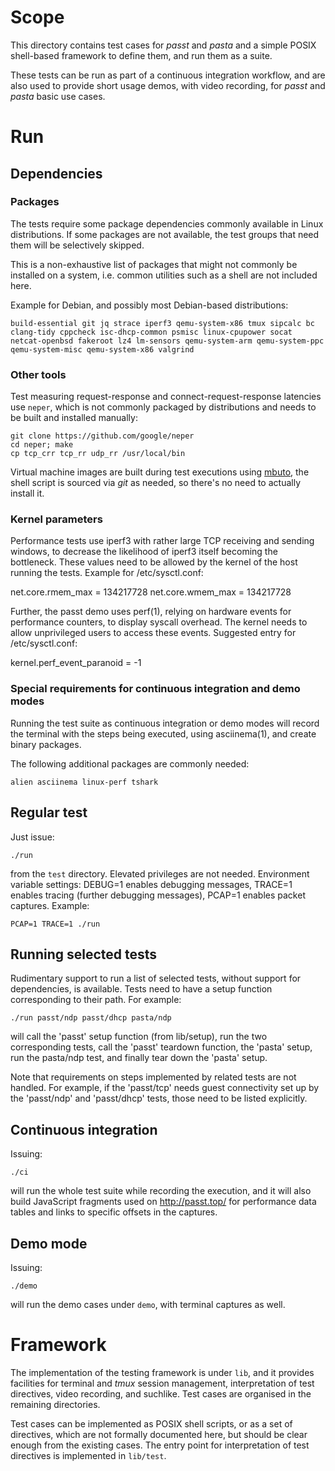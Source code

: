 <!---
SPDX-License-Identifier: AGPL-3.0-or-later
Copyright (c) 2021-2022 Red Hat GmbH
Author: Stefano Brivio <sbrivio@redhat.com>
-->

# Scope

This directory contains test cases for _passt_ and _pasta_ and a simple
POSIX shell-based framework to define them, and run them as a suite.

These tests can be run as part of a continuous integration workflow, and are
also used to provide short usage demos, with video recording, for _passt_ and
_pasta_ basic use cases.

# Run

## Dependencies

### Packages

The tests require some package dependencies commonly available in Linux
distributions. If some packages are not available, the test groups that need
them will be selectively skipped.

This is a non-exhaustive list of packages that might not commonly be installed
on a system, i.e. common utilities such as a shell are not included here.

Example for Debian, and possibly most Debian-based distributions:

    build-essential git jq strace iperf3 qemu-system-x86 tmux sipcalc bc
    clang-tidy cppcheck isc-dhcp-common psmisc linux-cpupower socat
    netcat-openbsd fakeroot lz4 lm-sensors qemu-system-arm qemu-system-ppc
    qemu-system-misc qemu-system-x86 valgrind

### Other tools

Test measuring request-response and connect-request-response latencies use
`neper`, which is not commonly packaged by distributions and needs to be built
and installed manually:

    git clone https://github.com/google/neper
    cd neper; make
    cp tcp_crr tcp_rr udp_rr /usr/local/bin

Virtual machine images are built during test executions using
[mbuto](https://mbuto.lameexcu.se/), the shell script is sourced via _git_
as needed, so there's no need to actually install it.

### Kernel parameters

Performance tests use iperf3 with rather large TCP receiving and sending
windows, to decrease the likelihood of iperf3 itself becoming the bottleneck.
These values need to be allowed by the kernel of the host running the tests.
Example for /etc/sysctl.conf:

  net.core.rmem_max = 134217728
  net.core.wmem_max = 134217728

Further, the passt demo uses perf(1), relying on hardware events for performance
counters, to display syscall overhead. The kernel needs to allow unprivileged
users to access these events. Suggested entry for /etc/sysctl.conf:

  kernel.perf_event_paranoid = -1

### Special requirements for continuous integration and demo modes

Running the test suite as continuous integration or demo modes will record the
terminal with the steps being executed, using asciinema(1), and create binary
packages.

The following additional packages are commonly needed:

    alien asciinema linux-perf tshark

## Regular test

Just issue:

    ./run

from the `test` directory. Elevated privileges are not needed. Environment
variable settings: DEBUG=1 enables debugging messages, TRACE=1 enables tracing
(further debugging messages), PCAP=1 enables packet captures. Example:

    PCAP=1 TRACE=1 ./run

## Running selected tests

Rudimentary support to run a list of selected tests, without support for
dependencies, is available. Tests need to have a setup function corresponding to
their path. For example:

    ./run passt/ndp passt/dhcp pasta/ndp

will call the 'passt' setup function (from lib/setup), run the two corresponding
tests, call the 'passt' teardown function, the 'pasta' setup, run the pasta/ndp
test, and finally tear down the 'pasta' setup.

Note that requirements on steps implemented by related tests are not handled.
For example, if the 'passt/tcp' needs guest connectivity set up by the
'passt/ndp' and 'passt/dhcp' tests, those need to be listed explicitly.

## Continuous integration

Issuing:

    ./ci

will run the whole test suite while recording the execution, and it will also
build JavaScript fragments used on http://passt.top/ for performance data tables
and links to specific offsets in the captures.

## Demo mode

Issuing:

    ./demo

will run the demo cases under `demo`, with terminal captures as well.

# Framework

The implementation of the testing framework is under `lib`, and it provides
facilities for terminal and _tmux_ session management, interpretation of test
directives, video recording, and suchlike. Test cases are organised in the
remaining directories.

Test cases can be implemented as POSIX shell scripts, or as a set of directives,
which are not formally documented here, but should be clear enough from the
existing cases. The entry point for interpretation of test directives is
implemented in `lib/test`.
